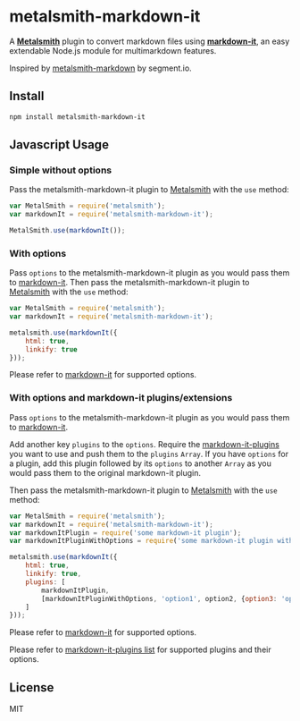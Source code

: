 # metalsmith-markdown-it

A __[Metalsmith](https://github.com/segmentio/metalsmith)__ plugin to convert markdown files using __[markdown-it](https://github.com/markdown-it/markdown-it/)__, an easy extendable Node.js module for multimarkdown features.

Inspired by [metalsmith-markdown](https://github.com/segmentio/metalsmith-markdown) by segment.io.


## Install

```bash
npm install metalsmith-markdown-it
```


## Javascript Usage

### Simple without options

Pass the metalsmith-markdown-it plugin to [Metalsmith](https://github.com/segmentio/metalsmith) with the `use` method:

```js
var MetalSmith = require('metalsmith');
var markdownIt = require('metalsmith-markdown-it');

MetalSmith.use(markdownIt());
```

### With options

Pass `options` to the metalsmith-markdown-it plugin as you would pass them to [markdown-it](https://github.com/markdown-it/markdown-it/). Then pass the metalsmith-markdown-it plugin to [Metalsmith](https://github.com/segmentio/metalsmith) with the `use` method:

```js
var MetalSmith = require('metalsmith');
var markdownIt = require('metalsmith-markdown-it');

metalsmith.use(markdownIt({
    html: true,
    linkify: true
}));
```

Please refer to [markdown-it](https://github.com/markdown-it/markdown-it/) for supported options.


### With options and markdown-it plugins/extensions

Pass `options` to the metalsmith-markdown-it plugin as you would pass them to [markdown-it](https://github.com/markdown-it/markdown-it/). 

Add another key `plugins` to the `options`. Require the [markdown-it-plugins](https://www.npmjs.com/browse/keyword/markdown-it-plugin) you want to use and push them to the `plugins` `Array`. If you have `options` for a plugin, add this plugin followed by its `options` to another `Array` as you would pass them to the original markdown-it plugin. 

Then pass the metalsmith-markdown-it plugin to [Metalsmith](https://github.com/segmentio/metalsmith) with the `use` method:

```js
var MetalSmith = require('metalsmith');
var markdownIt = require('metalsmith-markdown-it');
var markdownItPlugin = require('some markdown-it plugin');
var markdownItPluginWithOptions = require('some markdown-it plugin with options');

metalsmith.use(markdownIt({
    html: true,
    linkify: true,
    plugins: [
        markdownItPlugin, 
        [markdownItPluginWithOptions, 'option1', option2, {option3: 'options3 value'}]
    ]
}));
```

Please refer to [markdown-it](https://github.com/markdown-it/markdown-it/) for supported options.

Please refer to [markdown-it-plugins list](https://www.npmjs.com/browse/keyword/markdown-it-plugin) for supported plugins and their options.


## License

MIT